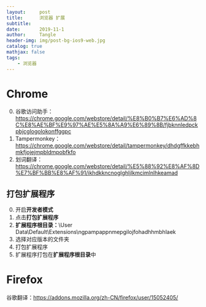 ```yaml
---
layout:     post
title:      浏览器 扩展
subtitle:   
date:       2019-11-1
author:     Tangle
header-img: img/post-bg-ios9-web.jpg
catalog: true
mathjax: false
tags:
    - 浏览器
---
```


# Chrome

0. 谷歌访问助手：<https://chrome.google.com/webstore/detail/%E8%B0%B7%E6%AD%8C%E8%AE%BF%E9%97%AE%E5%8A%A9%E6%89%8B/fjbknnledpckpbjcglogolokonffggpc>
0. Tampermonkey：<https://chrome.google.com/webstore/detail/tampermonkey/dhdgffkkebhmkfjojejmpbldmpobfkfo>
0. 划词翻译：<https://chrome.google.com/webstore/detail/%E5%88%92%E8%AF%8D%E7%BF%BB%E8%AF%91/ikhdkkncnoglghljlkmcimlnlhkeamad>

## 打包扩展程序

0. 开启**开发者模式**
0. 点击**打包扩展程序**
0. **扩展程序根目录：**\User Data\Default\Extensions\ngpampappnmepgilojfohadhhmbhlaek
0. 选择对应版本的文件夹
0. 打包扩展程序
0. 扩展程序打包在**扩展程序根目录**中

# Firefox

谷歌翻译：<https://addons.mozilla.org/zh-CN/firefox/user/15052405/>
